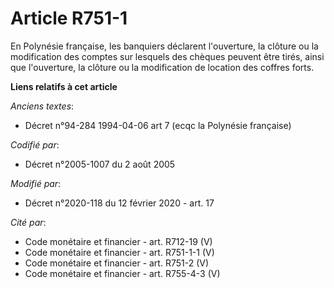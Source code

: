 # Article R751-1

En Polynésie française, les banquiers déclarent l'ouverture, la clôture ou la modification des comptes sur lesquels des
chèques peuvent être tirés, ainsi que l'ouverture, la clôture ou la modification de location des coffres forts.

**Liens relatifs à cet article**

_Anciens textes_:

  - Décret n°94-284 1994-04-06 art 7 (ecqc la Polynésie française)

_Codifié par_:

  - Décret n°2005-1007 du 2 août 2005

_Modifié par_:

  - Décret n°2020-118 du 12 février 2020 - art. 17

_Cité par_:

  - Code monétaire et financier - art. R712-19 (V)
  - Code monétaire et financier - art. R751-1-1 (V)
  - Code monétaire et financier - art. R751-2 (V)
  - Code monétaire et financier - art. R755-4-3 (V)
